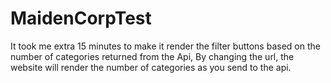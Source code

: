 # MaidenCorpTest

It took me extra 15 minutes to make it render the filter buttons based on the number of categories returned from the Api, By changing the url, the website will render the number of categories as you send to the api.
